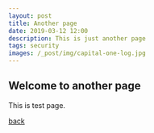 ```yaml
---
layout: post
title: Another page
date: 2019-03-12 12:00
description: This is just another page
tags: security
images: /_post/img/capital-one-log.jpg
---
```


## Welcome to another page
This is test page.

[back](./)
